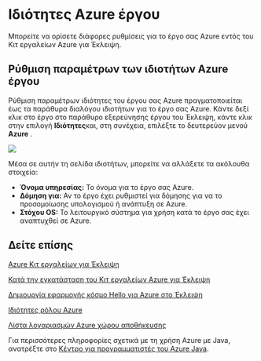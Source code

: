 <properties
    pageTitle="Ιδιότητες Azure έργου"
    description="Περιγράφει τις ιδιότητες του έργου Azure ρυθμίσεις στην εργαλειοθήκη του Azure για Έκλειψη."
    services=""
    documentationCenter="java"
    authors="rmcmurray"
    manager="wpickett"
    editor=""/>

<tags
    ms.service="multiple"
    ms.workload="na"
    ms.tgt_pltfrm="multiple"
    ms.devlang="Java"
    ms.topic="article"
    ms.date="08/11/2016" 
    ms.author="robmcm"/>

<!-- Legacy MSDN URL = https://msdn.microsoft.com/library/azure/jj835232.aspx -->

# <a name="azure-project-properties"></a>Ιδιότητες Azure έργου #

Μπορείτε να ορίσετε διάφορες ρυθμίσεις για το έργο σας Azure εντός του Κιτ εργαλείων Azure για Έκλειψη.

## <a name="configuring-azure-project-properties"></a>Ρύθμιση παραμέτρων των ιδιοτήτων Azure έργου ##

Ρύθμιση παραμέτρων ιδιότητες του έργου σας Azure πραγματοποιείται έως τα παράθυρα διαλόγου ιδιοτήτων για το έργο σας Azure. Κάντε δεξί κλικ στο έργο στο παράθυρο εξερεύνησης έργου του Έκλειψη, κάντε κλικ στην επιλογή **Ιδιότητες**και, στη συνέχεια, επιλέξτε το δευτερεύον μενού **Azure** .

![][ic719480]

Μέσα σε αυτήν τη σελίδα ιδιοτήτων, μπορείτε να αλλάξετε τα ακόλουθα στοιχεία: 

* **Όνομα υπηρεσίας:** Το όνομα για το έργο σας Azure.
* **Δόμηση για:** Αν το έργο έχει ρυθμιστεί για δόμησης για να το προσομοίωσης υπολογισμού ή ανάπτυξη σε Azure.
* **Στόχου OS:** Το λειτουργικό σύστημα για χρήση κατά το έργο σας έχει αναπτυχθεί σε Azure.

## <a name="see-also"></a>Δείτε επίσης ##

[Azure Κιτ εργαλείων για Έκλειψη][]

[Κατά την εγκατάσταση του Κιτ εργαλείων Azure για Έκλειψη][] 

[Δημιουργία εφαρμογής κόσμο Hello για Azure στο Έκλειψη][]

[Ιδιότητες ρόλου Azure][]

[Λίστα λογαριασμών Azure χώρου αποθήκευσης][]

Για περισσότερες πληροφορίες σχετικά με τη χρήση Azure με Java, ανατρέξτε στο [Κέντρο για προγραμματιστές του Azure Java][].

<!-- URL List -->

[Κέντρο για προγραμματιστές του Azure Java]: http://go.microsoft.com/fwlink/?LinkID=699547
[Azure Κιτ εργαλείων για Έκλειψη]: http://go.microsoft.com/fwlink/?LinkID=699529
[Ιδιότητες ρόλου Azure]: http://go.microsoft.com/fwlink/?LinkID=699525
[Λίστα λογαριασμών Azure χώρου αποθήκευσης]: http://go.microsoft.com/fwlink/?LinkID=699528
[Δημιουργία εφαρμογής κόσμο Hello για Azure στο Έκλειψη]: http://go.microsoft.com/fwlink/?LinkID=699533
[Κατά την εγκατάσταση του Κιτ εργαλείων Azure για Έκλειψη]: http://go.microsoft.com/fwlink/?LinkId=699546

<!-- IMG List -->

[ic719480]: ./media/azure-toolkit-for-eclipse-azure-project-properties/ic719480.png
